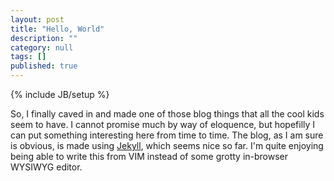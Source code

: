 ```yaml
---
layout: post
title: "Hello, World"
description: ""
category: null
tags: []
published: true
---
```


{% include JB/setup %}

So, I finally caved in and made one of those blog things that all the cool kids seem to have. I cannot promise much by way of eloquence, but hopefilly I can put something interesting here from time to time. The blog, as I am sure is obvious, is made using [Jekyll](http://jekyllrb.com/), which seems nice so far. I'm quite enjoying being able to write this from VIM instead of some grotty in-browser WYSIWYG editor.